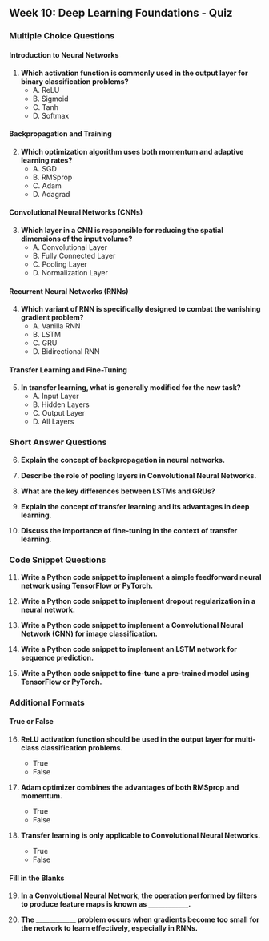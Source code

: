 ﻿## Week 10: Deep Learning Foundations - Quiz

### Multiple Choice Questions

#### Introduction to Neural Networks

1. **Which activation function is commonly used in the output layer for binary classification problems?**
    - A. ReLU
    - B. Sigmoid
    - C. Tanh
    - D. Softmax

#### Backpropagation and Training

2. **Which optimization algorithm uses both momentum and adaptive learning rates?**
    - A. SGD
    - B. RMSprop
    - C. Adam
    - D. Adagrad

#### Convolutional Neural Networks (CNNs)

3. **Which layer in a CNN is responsible for reducing the spatial dimensions of the input volume?**
    - A. Convolutional Layer
    - B. Fully Connected Layer
    - C. Pooling Layer
    - D. Normalization Layer

#### Recurrent Neural Networks (RNNs)

4. **Which variant of RNN is specifically designed to combat the vanishing gradient problem?**
    - A. Vanilla RNN
    - B. LSTM
    - C. GRU
    - D. Bidirectional RNN

#### Transfer Learning and Fine-Tuning

5. **In transfer learning, what is generally modified for the new task?**
    - A. Input Layer
    - B. Hidden Layers
    - C. Output Layer
    - D. All Layers

### Short Answer Questions

6. **Explain the concept of backpropagation in neural networks.**

7. **Describe the role of pooling layers in Convolutional Neural Networks.**

8. **What are the key differences between LSTMs and GRUs?**

9. **Explain the concept of transfer learning and its advantages in deep learning.**

10. **Discuss the importance of fine-tuning in the context of transfer learning.**

### Code Snippet Questions

11. **Write a Python code snippet to implement a simple feedforward neural network using TensorFlow or PyTorch.**

12. **Write a Python code snippet to implement dropout regularization in a neural network.**

13. **Write a Python code snippet to implement a Convolutional Neural Network (CNN) for image classification.**

14. **Write a Python code snippet to implement an LSTM network for sequence prediction.**

15. **Write a Python code snippet to fine-tune a pre-trained model using TensorFlow or PyTorch.**

### Additional Formats

#### True or False

16. **ReLU activation function should be used in the output layer for multi-class classification problems.**
    - True
    - False

17. **Adam optimizer combines the advantages of both RMSprop and momentum.**
    - True
    - False

18. **Transfer learning is only applicable to Convolutional Neural Networks.**
    - True
    - False

#### Fill in the Blanks

19. **In a Convolutional Neural Network, the operation performed by filters to produce feature maps is known as ____________.**

20. **The ____________ problem occurs when gradients become too small for the network to learn effectively, especially in RNNs.**




